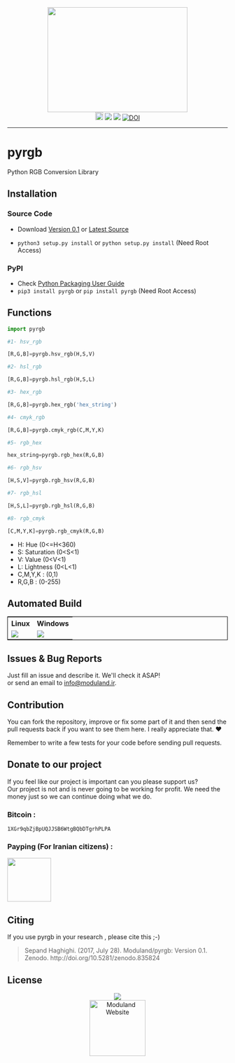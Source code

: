 <div align="center">
<img src="http://moduland.github.io/pyrgb/rgb-lamps.jpg" height=240px width=320px>

</br>
<a href="https://badge.fury.io/py/pyrgb"><img src="https://badge.fury.io/py/pyrgb.svg" alt="PyPI version" height="18"></a>
<a href="http://www.python.org"><img src="https://img.shields.io/badge/python-3.3%2C3.4%2C3.5%2C3.6-blue.svg"></a>
<a href="http://moduland.github.io/pyrgb"><img src="https://img.shields.io/badge/doc-latest-red.svg"></a>
<a href="https://zenodo.org/badge/latestdoi/89876759"><img src="https://zenodo.org/badge/89876759.svg" alt="DOI"></a>

</div>


----------


# pyrgb
Python RGB Conversion Library


## Installation
### Source Code
- Download [Version 0.1](https://github.com/moduland/pyrgb/archive/v0.1.zip) or [Latest Source ](https://github.com/Moduland/pyrgb/archive/master.zip)

- `python3 setup.py install` or `python setup.py install` (Need Root Access)

### PyPI

- Check [Python Packaging User Guide](https://packaging.python.org/installing/)     
- `pip3 install pyrgb` or `pip install pyrgb` (Need Root Access)


## Functions

```python
import pyrgb

#1- hsv_rgb

[R,G,B]=pyrgb.hsv_rgb(H,S,V)  

#2- hsl_rgb

[R,G,B]=pyrgb.hsl_rgb(H,S,L)

#3- hex_rgb

[R,G,B]=pyrgb.hex_rgb('hex_string')

#4- cmyk_rgb

[R,G,B]=pyrgb.cmyk_rgb(C,M,Y,K)

#5- rgb_hex

hex_string=pyrgb.rgb_hex(R,G,B)

#6- rgb_hsv

[H,S,V]=pyrgb.rgb_hsv(R,G,B)

#7- rgb_hsl

[H,S,L]=pyrgb.rgb_hsl(R,G,B)

#8- rgb_cmyk

[C,M,Y,K]=pyrgb.rgb_cmyk(R,G,B)


```
- H: Hue (0<=H<360) 
- S: Saturation (0<S<1)
- V: Value (0<V<1)
- L: Lightness (0<L<1)
- C,M,Y,K : (0,1)
- R,G,B : (0-255)

## Automated Build				
				
<div align="center">
<table style="border:1px solid black">
<tr>
<th>Linux</th>
<th>Windows</th>

</tr>

<tr>
<td><a href="https://travis-ci.org/Moduland/pyrgb"><img src="https://travis-ci.org/Moduland/pyrgb.svg?branch=master"></a></td>
<td> <a href="https://ci.appveyor.com/project/sepandhaghighi/pyrgb"><img src="https://ci.appveyor.com/api/projects/status/7sqa1r0n22gq23ne?svg=true"></a>	</td>

</tr>	

</table>

</div>


## Issues & Bug Reports			

Just fill an issue and describe it. We'll check it ASAP!							
or send an email to [info@moduland.ir](mailto:info@moduland.ir "info@moduland.ir"). 


## Contribution			

You can fork the repository, improve or fix some part of it and then send the pull requests back if you want to see them here. I really appreciate that. ❤️			

Remember to write a few tests for your code before sending pull requests. 					


## Donate to our project
					
If you feel like our project is important can you please support us?			
Our project is not and is never going to be working for profit. We need the money just so we can continue doing what we do.					

<h3>Bitcoin :</h3>					

```1XGr9qbZjBpUQJJSB6WtgBQbDTgrhPLPA```
				

<h3>Payping (For Iranian citizens) :</h3>

<a href="http://www.payping.net/sepandhaghighi" target="__blank"><img src="http://www.qpage.ir/images/payping.png" height=100px width=100px></a>


## Citing
If you use pyrgb in your research , please cite this ;-)

<blockquote>
<p>Sepand Haghighi. (2017, July 28). Moduland/pyrgb: Version 0.1. Zenodo. http://doi.org/10.5281/zenodo.835824</p>
</blockquote>


## License
<div align="center">
<a href="https://github.com/Moduland/pyrgb/blob/master/LICENSE"><img src="https://img.shields.io/github/license/mashape/apistatus.svg"/></a>
<br/>
<a href="http://www.moduland.ir" target="_blank" title="Moduland Website"><img src="http://www.orangetool.ir/images/moduland.jpg" height="128px" width="128px" alt="Moduland Website"></a>

</div>



			


